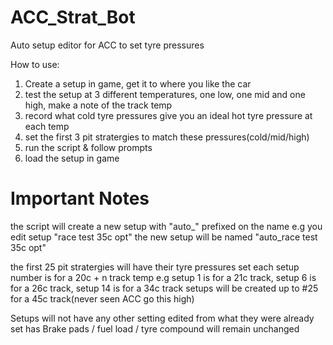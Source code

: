 # ACC_Strat_Bot
Auto setup editor for ACC to set tyre pressures


How to use:
1. Create a setup in game, get it to where you like the car
2. test the setup at 3 different temperatures, one low, one mid and one high, make a note of the track temp
3. record what cold tyre pressures give you an ideal hot tyre pressure at each temp
4. set the first 3 pit stratergies to match these pressures(cold/mid/high)
5. run the script & follow prompts
6. load the setup in game

# Important Notes

the script will create a new setup with "auto_" prefixed on the name
e.g you edit setup "race test 35c opt" the new setup will be named "auto_race test 35c opt"

the first 25 pit stratergies will have their tyre pressures set
each setup number is for a 20c + n track temp
e.g setup 1 is for a 21c track, setup 6 is for a 26c track, setup 14 is for a 34c track
setups will be created up to #25 for a 45c track(never seen ACC go this high)

Setups will not have any other setting edited from what they were already set has
Brake pads / fuel load / tyre compound will remain unchanged
